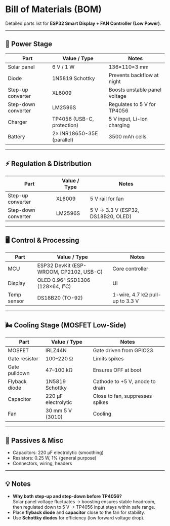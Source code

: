 # Bill of Materials (BOM)

Detailed parts list for **ESP32 Smart Display + FAN Controller (Low Power)**.

---

## 🔋 Power Stage

| Part | Value / Type | Notes |
|------|--------------|-------|
| Solar panel | 6 V / 1 W | 136×110×3 mm |
| Diode | 1N5819 Schottky | Prevents backflow at night |
| Step-up converter | XL6009 | Boosts unstable panel voltage |
| Step-down converter | LM2596S | Regulates to 5 V for TP4056 |
| Charger | TP4056 (USB-C, protection) | 5 V input, Li-Ion charging |
| Battery | 2× INR18650-35E (parallel) | 3500 mAh cells |

---

## ⚡ Regulation & Distribution

| Part | Value / Type | Notes |
|------|--------------|-------|
| Step-up converter | XL6009 | 5 V rail for fan |
| Step-down converter | LM2596S | 5 V → 3.3 V (ESP32, DS18B20, OLED) |

---

## 🖥️ Control & Processing

| Part | Value / Type | Notes |
|------|--------------|-------|
| MCU | ESP32 DevKit (ESP-WROOM, CP2102, USB-C) | Core controller |
| Display | OLED 0.96" SSD1306 (128×64, I²C) | UI |
| Temp sensor | DS18B20 (TO-92) | 1-wire, 4.7 kΩ pull-up to 3.3 V |

---

## 🌬️ Cooling Stage (MOSFET Low-Side)

| Part | Value / Type | Notes                           |
|------|--------------|---------------------------------|
| MOSFET | IRLZ44N | Gate driven from GPIO23         |
| Gate resistor | 100–220 Ω | Limits spikes                   |
| Gate pulldown | 47–100 kΩ | Ensures OFF at boot             |
| Flyback diode | 1N5819 Schottky | Cathode to +5 V, anode to drain |
| Capacitor | 220 µF electrolytic | Close to fan, suppresses spikes |
| Fan | 30 mm 5 V (3010) | Cooling                         |

---

## 🧩 Passives & Misc

- Capacitors: 220 µF electrolytic (smoothing)  
- Resistors: 0.25 W, 1% (general purpose)  
- Connectors, wiring, headers  

---

## 💡 Notes

- **Why both step-up and step-down before TP4056?**  
  Solar panel voltage fluctuates → boosting ensures stable headroom, then regulated down to 5 V → TP4056 input stays within safe range.  
- Place **flyback diode** and **capacitor** close to the fan for stability.  
- Use **Schottky diodes** for efficiency (low forward voltage drop).  
